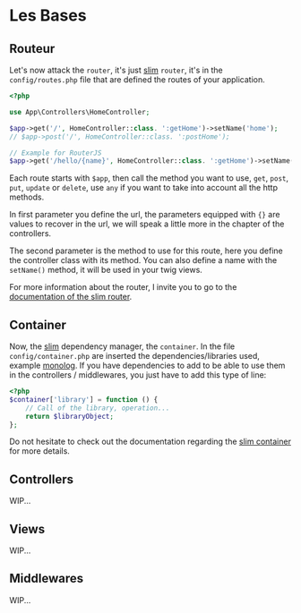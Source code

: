 # Les Bases

## Routeur
Let's now attack the `router`, it's just [slim](https://www.slimframework.com/) `router`, it's in the `config/routes.php` file that are defined the routes of your application.

``` php
<?php

use App\Controllers\HomeController;

$app->get('/', HomeController::class. ':getHome')->setName('home');
// $app->post('/', HomeController::class. ':postHome');

// Example for RouterJS
$app->get('/hello/{name}', HomeController::class. ':getHome')->setName('hello');
```

Each route starts with `$app`, then call the method you want to use, `get`, `post`, `put`, `update` or `delete`, use `any` if you want to take into account all the http methods.

In first parameter you define the url, the parameters equipped with `{}` are values to recover in the url, we will speak a little more in the chapter of the controllers.

The second parameter is the method to use for this route, here you define the controller class with its method.
You can also define a name with the `setName()` method, it will be used in your twig views.

For more information about the router, I invite you to go to the [documentation of the slim router](https://www.slimframework.com/docs/v3/objects/router.html).

## Container
Now, the [slim](https://www.slimframework.com/) dependency manager, the `container`.
In the file `config/container.php` are inserted the dependencies/libraries used, example [monolog](https://github.com/Seldaek/monolog).
If you have dependencies to add to be able to use them in the controllers / middlewares, you just have to add this type of line:

``` php
<?php
$container['library'] = function () {
    // Call of the library, operation...
    return $libraryObject;
};
```

Do not hesitate to check out the documentation regarding the [slim container](https://www.slimframework.com/docs/v3/concepts/di.html) for more details.


## Controllers
WIP...

## Views
WIP...

## Middlewares
WIP...

